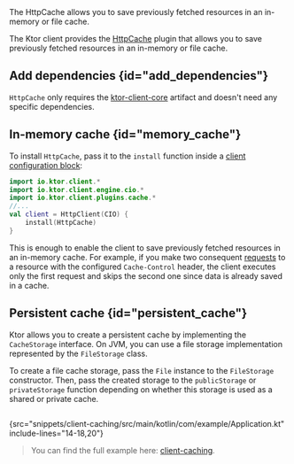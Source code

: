 [//]: # (title: Caching)

<tldr>
<var name="example_name" value="client-caching"/>
<include from="lib.topic" element-id="download_example"/>
</tldr>

<link-summary>
The HttpCache allows you to save previously fetched resources in an in-memory or file cache.
</link-summary>

The Ktor client provides the [HttpCache](https://api.ktor.io/ktor-client/ktor-client-core/io.ktor.client.plugins.cache/-http-cache/index.html) plugin that allows you to save previously fetched resources in an in-memory or file cache.


## Add dependencies {id="add_dependencies"}
`HttpCache` only requires the [ktor-client-core](client-dependencies.md) artifact and doesn't need any specific dependencies.

## In-memory cache {id="memory_cache"}
To install `HttpCache`, pass it to the `install` function inside a [client configuration block](create-client.md#configure-client):
```kotlin
import io.ktor.client.*
import io.ktor.client.engine.cio.*
import io.ktor.client.plugins.cache.*
//...
val client = HttpClient(CIO) {
    install(HttpCache)
}
```

This is enough to enable the client to save previously fetched resources in an in-memory cache.
For example, if you make two consequent [requests](request.md) to a resource with the configured `Cache-Control` header,
the client executes only the first request and skips the second one since data is already saved in a cache.

## Persistent cache {id="persistent_cache"}

Ktor allows you to create a persistent cache by implementing the `CacheStorage` interface.
On JVM, you can use a file storage implementation represented by the `FileStorage` class.

To create a file cache storage, pass the `File` instance to the `FileStorage` constructor.
Then, pass the created storage to the `publicStorage` or `privateStorage` function depending on 
whether this storage is used as a shared or private cache.

```kotlin
```
{src="snippets/client-caching/src/main/kotlin/com/example/Application.kt" include-lines="14-18,20"}

> You can find the full example here: [client-caching](https://github.com/ktorio/ktor-documentation/tree/%ktor_version%/codeSnippets/snippets/client-caching).
